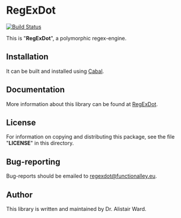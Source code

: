 # **RegExDot**

[![Build Status](https://travis-ci.org/functionalley/RegExDot.svg?branch=master)](https://travis-ci.org/functionalley/RegExDot)

This is "**RegExDot**", a polymorphic regex-engine.

## Installation

It can be built and installed using [Cabal](https://www.haskell.org/cabal/users-guide/installing-packages.html).

## Documentation

More information about this library can be found at [RegExDot](http://functionalley.eu/RegExDot/regExDot.html).

## License

For information on copying and distributing this package, see the file "**LICENSE**" in this directory.

## Bug-reporting

Bug-reports should be emailed to <regexdot@functionalley.eu>.

## Author

This library is written and maintained by Dr. Alistair Ward.
